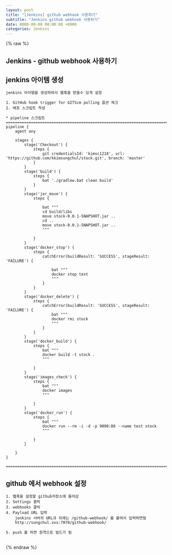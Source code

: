 ```yaml
---  
layout: post  
title: "[Jenkins] github webhook 사용하기"  
subtitle: "Jenkins github webhook 사용하기"  
date: 0000-00-00 00:00:00 +0900  
categories: Jenkins  
---  
```

{% raw %}  
## Jenkins - github webhook 사용하기  
  
## jenkins 아이템 생성  
	jenkins 아이템을 생성하여서 웹훅을 받을수 있게 설정  
  
	1. GitHub hook trigger for GITScm polling 옵션 체크  
	2. 배포 스크립트 작성  
  
	* pipeline 스크립트  
	======================================================================================================  
	pipeline {  
		agent any  
  
		stages {  
			stage('Checkout') {  
				steps {  
					git credentialsId: 'kimsc1218', url: 'https://github.com/kkimsungchul/stock.git', branch: 'master'  
				}  
			}  
			stage('build') {  
				steps {  
					bat './gradlew.bat clean build'  
				}  
			}  
			stage('jar_move') {  
				steps {  
  
					bat """  
					cd build/libs  
					move stock-0.0.1-SNAPSHOT.jar ..  
					cd ..  
					move stock-0.0.1-SNAPSHOT.jar ..  
					"""  
  
				}  
			}  
			stage('docker_stop') {  
				steps {  
					catchError(buildResult: 'SUCCESS', stageResult: 'FAILURE') {  
  
						bat """  
						docker stop test  
						"""  
					}  
				}  
			}  
			stage('docker_delete') {  
				steps {  
					catchError(buildResult: 'SUCCESS', stageResult: 'FAILURE') {  
						bat """  
						docker rmi stock  
						"""  
					}  
				}  
			}  
			stage('docker_build') {  
				steps {  
					bat """  
					docker build -t stock .  
					"""  
  
				}  
			}  
			stage('images_check') {  
				steps {  
					bat """  
					docker images  
					"""  
  
				}  
			}  
			stage('docker_run') {  
				steps {  
					bat """  
					docker run --rm -i -d -p 9090:80 --name test stock  
					"""  
  
				}  
			}  
  
		}  
	}  
  
	======================================================================================================  
  
## github 에서 webhook 설정  
	1. 웹훅을 설정할 github저장소에 들어감  
	2. Settings 클릭  
	3. webhooks 클릭  
	4. Payload URL 입력  
		jenkins 서버의 URL과 뒤에는 /github-webhook/ 를 붙여서 입력하면됨  
		http://sungchul.xxx:7070/github-webhook/  
  
	5. push 를 하면 원격으로 빌드가 됨  
  
                                                                                                                                                                                                                                                                                                                                                                                                                                                                                                                                                                                                                                                                                                                                                                                                                                                                                                                                                                                                                                                                                                                                                                                                                                                                                                                                                                                                                                                                                                                                                                                                                                                                                                                                                                                                                                                                                                                                                                                                                                                                                                                       
{% endraw %}